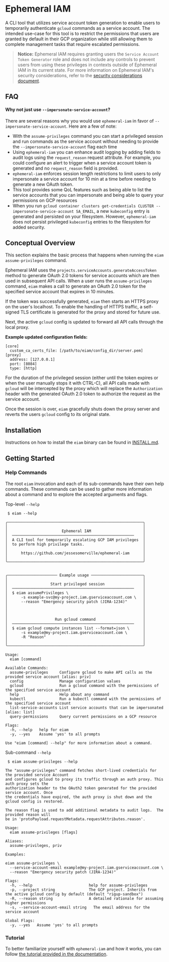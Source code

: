 # Ephemeral IAM
A CLI tool that utilizes service account token generation to enable users to
temporarily authenticate `gcloud` commands as a service account.  The intended
use-case for this tool is to restrict the permissions that users are granted
by default in their GCP organization while still allowing them to complete
management tasks that require escalated permissions.

> **Notice:** Ephemeral IAM requires granting users the `Service Account Token Generator`
> role and does not include any controls to prevent users from using these
> privileges in contexts outside of Ephemeral IAM in its current state.
> For more information on Ephemeral IAM's security considerations, refer to the
> [security considerations document](docs/security_considerations.md).

## FAQ
#### Why not just use `--impersonate-service-account`?
There are several reasons why you would use `ephemeral-iam` in favor of `--impersonate-service-account`.  Here are a few
of note:
 - With the `assume-privileges` command you can start a privileged session and run commands as the service account
   without needing to provide the `--impersonate-service-account` flag each time
 - Using `ephemeral-iam` you can enhance audit logging by adding fields to audit logs using the `request_reason` request
   attribute. For example, you could configure an alert to trigger when a service account token is generated and no
   `request_reason` field is provided.
 - `ephemeral-iam` enforces session length restrictions to limit users to only impersonate a service account for 10 min
   at a time before needing to generate a new OAuth token.
 - This tool provides some QoL features such as being able to list the service accounts that you can impersonate and
   being able to query your permissions on GCP resources
 - When you run `gcloud container clusters get-credentials CLUSTER --impersonate-service-account SA_EMAIL`, a new
   `kubeconfig` entry is generated and persisted on your filesystem.  However, `ephemeral-iam` does not persist privileged
   `kubeconfig` entries to the filesystem for added security.


## Conceptual Overview
This section explains the basic process that happens when running the `eiam assume-privileges`
command.

Ephemeral IAM uses the `projects.serviceAccounts.generateAccessToken` method
to generate OAuth 2.0 tokens for service accounts which are then used in subsequent
API calls.  When a user runs the `assume-privileges` command, `eiam` makes a call
to generate an OAuth 2.0 token for the specified service account that expires
in 10 minutes. 

If the token was successfully generated, `eiam` then starts an
HTTPS proxy on the user's localhost. To enable the handling of HTTPS traffic,
a self-signed TLS certificate is generated for the proxy and stored for future
use.

Next, the active `gcloud` config is updated to forward all API calls through
the local proxy.

**Example updated configuration fields:**
```
[core]
  custom_ca_certs_file: [/path/to/eiam/config_dir/server.pem]
[proxy]
  address: [127.0.0.1]
  port: [8084]
  type: [http]
```

For the duration of the privileged session (either until the token expires or
when the user manually stops it with CTRL-C), all API calls made with `gcloud`
will be intercepted by the proxy which will replace the `Authorization` header
with the generated OAuth 2.0 token to authorize the request as the service account.

Once the session is over, `eiam` gracefully shuts down the proxy server and reverts
the users `gcloud` config to its original state.

## Installation
Instructions on how to install the `eiam` binary can be found in
[INSTALL.md](docs/INSTALL.md).

## Getting Started

### Help Commands
The root `eiam` invocation and each of its sub-commands have their own help
commands. These commands can be used to gather more information about a command
and to explore the accepted arguments and flags.

Top-level `--help`
```
 $ eiam --help

╭────────────────────────────────────────────────────────────╮
│                                                            │
│                        Ephemeral IAM                       │
│  ──────────────────────────────────────────────────────    │
│  A CLI tool for temporarily escalating GCP IAM privileges  │
│  to perform high privilege tasks.                          │
│                                                            │
│      https://github.com/jessesomerville/ephemeral-iam      │
│                                                            │
╰────────────────────────────────────────────────────────────╯


╭────────────────────── Example usage ───────────────────────╮
│                                                            │
│                   Start privileged session                 │
│  ──────────────────────────────────────────────────────    │
│  $ eiam assumePrivileges \                                 │
│      -s example-svc@my-project.iam.gserviceaccount.com \   │
│      --reason "Emergency security patch (JIRA-1234)"       │
│                                                            │
│                                                            │
│                                                            │
│                     Run gcloud command                     │
│  ──────────────────────────────────────────────────────    │
│  $ eiam gcloud compute instances list --format=json \      │
│      -s example@my-project.iam.gserviceaccount.com \       │
│      -R "Reason"                                           │
│                                                            │
╰────────────────────────────────────────────────────────────╯

Usage:
  eiam [command]

Available Commands:
  assume-privileges     Configure gcloud to make API calls as the provided service account [alias: priv]
  config                Manage configuration values
  gcloud                Run a gcloud command with the permissions of the specified service account
  help                  Help about any command
  kubectl               Run a kubectl command with the permissions of the specified service account
  list-service-accounts List service accounts that can be impersonated [alias: list]
  query-permissions     Query current permissions on a GCP resource

Flags:
  -h, --help   help for eiam
  -y, --yes    Assume 'yes' to all prompts

Use "eiam [command] --help" for more information about a command.
```

Sub-command `--help`
```
 $ eiam assume-privileges --help

The "assume-privileges" command fetches short-lived credentials for the provided service Account
and configures gcloud to proxy its traffic through an auth proxy. This auth proxy sets the
authorization header to the OAuth2 token generated for the provided service account. Once
the credentials have expired, the auth proxy is shut down and the gcloud config is restored.

The reason flag is used to add additional metadata to audit logs.  The provided reason will
be in 'protoPayload.requestMetadata.requestAttributes.reason'.

Usage:
  eiam assume-privileges [flags]

Aliases:
  assume-privileges, priv

Examples:

eiam assume-privileges \
  --service-account-email example@my-project.iam.gserviceaccount.com \
  --reason "Emergency security patch (JIRA-1234)"

Flags:
  -h, --help                         help for assume-privileges
  -p, --project string               The GCP project. Inherits from the active gcloud config by default (default "rigup-sandbox")
  -R, --reason string                A detailed rationale for assuming higher permissions
  -s, --service-account-email string   The email address for the service account

Global Flags:
  -y, --yes   Assume 'yes' to all prompts
```

### Tutorial
To better familiarize yourself with `ephemeral-iam` and how it works, you can
follow [the tutorial provided in the documentation](docs/tutorial).
